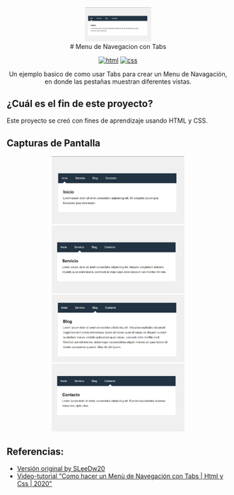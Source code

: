 <div align="center">
  <a href="" rel="noopener">
    <img src="./docs/img/foto1.jpg" alt="icon" width="150">
  </a>
</div>

<div align="center">
  # Menu de Navegacion con Tabs

  [![html](https://img.shields.io/badge/html-5-blue.svg)](https://html.com/)
  [![css](https://img.shields.io/badge/css-3-red.svg)](https://www.w3.org/Style/CSS/Overview.en.html)
  
</div>

<div align="center">
  Un ejemplo basico de como usar Tabs para crear un Menu de Navagación, en donde las pestañas muestran diferentes vistas. 
</div>

## ¿Cuál es el fin de este proyecto?
Este proyecto se creó con fines de aprendizaje usando HTML y CSS. 

## Capturas de Pantalla
<div align="center">
  <a href="" rel="noopener">
  <img src="./docs/img/foto1.jpg" alt="Screenshot 5x5" width="300"></a>
</div>
<div align="center">
  <a href="" rel="noopener">
  <img src="./docs/img/foto2.jpg" alt="Screenshot 5x5" width="300"></a>
</div>
<div align="center">
  <a href="" rel="noopener">
  <img src="./docs/img/foto3.jpg" alt="Screenshot 5x5" width="300"></a>
</div>
<div align="center">
  <a href="" rel="noopener">
  <img src="./docs/img/foto4.jpg" alt="Screenshot 5x5" width="300"></a>
</div>

## Referencias: 
- [Versión original by SLeeDw20](https://github.com/SLeeDw20/menu-tabs)
- [Video-tutorial "Como hacer un Menù de Navegación con Tabs | Html y Css | 2020"](https://www.youtube.com/watch?v=Xh94Osf1hvU)
